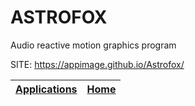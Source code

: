 # ASTROFOX
 
 Audio reactive motion graphics program
 
 SITE: https://appimage.github.io/Astrofox/

 | [Applications](https://portable-linux-apps.github.io/apps.html) | [Home](https://portable-linux-apps.github.io)
 | --- | --- |
